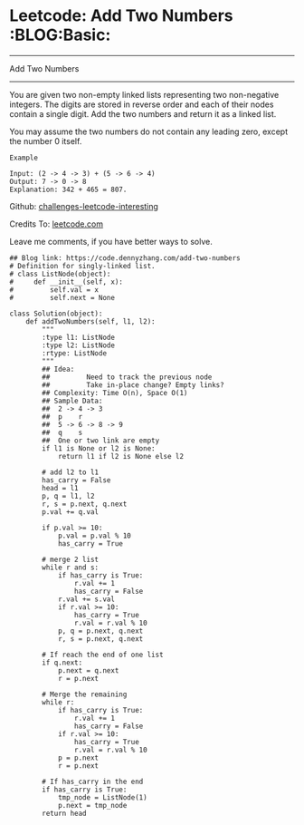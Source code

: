 # Leetcode: Add Two Numbers     :BLOG:Basic:


---

Add Two Numbers  

---

You are given two non-empty linked lists representing two non-negative integers. The digits are stored in reverse order and each of their nodes contain a single digit. Add the two numbers and return it as a linked list.  

You may assume the two numbers do not contain any leading zero, except the number 0 itself.  

    Example
    
    Input: (2 -> 4 -> 3) + (5 -> 6 -> 4)
    Output: 7 -> 0 -> 8
    Explanation: 342 + 465 = 807.

Github: [challenges-leetcode-interesting](https://github.com/DennyZhang/challenges-leetcode-interesting/tree/master/add-two-numbers)  

Credits To: [leetcode.com](https://leetcode.com/problems/add-two-numbers/description/)  

Leave me comments, if you have better ways to solve.  

    ## Blog link: https://code.dennyzhang.com/add-two-numbers
    # Definition for singly-linked list.
    # class ListNode(object):
    #     def __init__(self, x):
    #         self.val = x
    #         self.next = None
    
    class Solution(object):
        def addTwoNumbers(self, l1, l2):
            """
            :type l1: ListNode
            :type l2: ListNode
            :rtype: ListNode
            """
            ## Idea:
            ##         Need to track the previous node
            ##         Take in-place change? Empty links?
            ## Complexity: Time O(n), Space O(1)
            ## Sample Data:
            ##  2 -> 4 -> 3
            ##  p    r
            ##  5 -> 6 -> 8 -> 9
            ##  q    s
            ##  One or two link are empty
            if l1 is None or l2 is None:
                return l1 if l2 is None else l2
    
            # add l2 to l1
            has_carry = False
            head = l1
            p, q = l1, l2
            r, s = p.next, q.next
            p.val += q.val
    
            if p.val >= 10:
                p.val = p.val % 10
                has_carry = True
    
            # merge 2 list
            while r and s:
                if has_carry is True:
                    r.val += 1
                    has_carry = False
                r.val += s.val
                if r.val >= 10:
                    has_carry = True
                    r.val = r.val % 10
                p, q = p.next, q.next
                r, s = p.next, q.next
    
            # If reach the end of one list
            if q.next:
                p.next = q.next
                r = p.next
    
            # Merge the remaining
            while r:
                if has_carry is True:
                    r.val += 1
                    has_carry = False
                if r.val >= 10:
                    has_carry = True
                    r.val = r.val % 10
                p = p.next
                r = p.next
    
            # If has_carry in the end
            if has_carry is True:
                tmp_node = ListNode(1)
                p.next = tmp_node
            return head